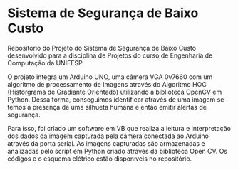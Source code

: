 # Sistema de Segurança de Baixo Custo
Repositório do Projeto do Sistema de Segurança de Baixo Custo desenvolvido para a disciplina de Projetos do curso de Engenharia de Computação da UNIFESP.

O projeto integra um Arduino UNO, uma câmera VGA 0v7660 com um algoritmo de processamento de Imagens através do Algoritmo HOG (Historgrama de Gradiante Orientado) utilizando a biblioteca OpenCV em Python. Dessa forma, conseguimos identificar através de uma imagem se temos a presença de uma silhueta humana e então emitir alertas de segurança.

Para isso, foi criado um software em VB que realiza a leitura e interpretação dos dados da imagem capturada pela câmera conectada ao Arduino através da porta serial. As imagens capturadas são armazenadas e analizadas pelo script em Python criado através da biblioteca Open CV. Os códigos e o esquema elétrico estão disponíveis no repositório.
